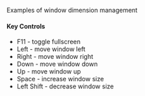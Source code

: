 Examples of window dimension management

#### Key Controls
- F11 - toggle fullscreen
- Left - move window left
- Right - move window right
- Down - move window down
- Up - move window up
- Space - increase window size
- Left Shift - decrease window size